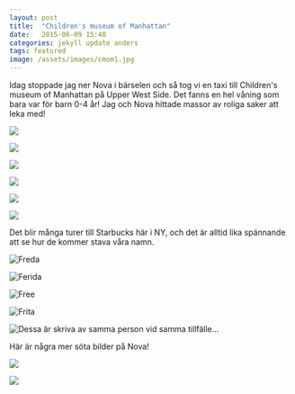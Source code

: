 ```yaml
---
layout: post
title:  "Children's museum of Manhattan"
date:   2015-06-09 15:48
categories: jekyll update anders
tags: featured
image: /assets/images/cmom1.jpg
---
```

Idag stoppade jag ner Nova i bärselen och så tog vi en taxi till Children's museum of Manhattan på Upper West Side. Det fanns en hel våning som bara var för barn 0-4 år! Jag och Nova hittade massor av roliga saker att leka med!

![](/assets/images/cmom2.jpg)

![](/assets/images/cmom3.jpg)

![](/assets/images/cmom4.jpg)

![](/assets/images/cmom5.jpg)

![](/assets/images/cmom6.jpg)

![](/assets/images/cmom7.jpg)


Det blir många turer till Starbucks här i NY, och det är alltid lika spännande att se hur de kommer stava våra namn. 


![Freda](/assets/images/freda.jpg)

![Ferida](/assets/images/ferida.jpg)

![Free](/assets/images/free.jpg)

![Frita](/assets/images/frita.jpg)


![Dessa är skriva av samma person vid samma tillfälle...](/assets/images/andres.jpg)

Här är några mer söta bilder på Nova!

![](/assets/images/gåvagn.jpg)

![](/assets/images/sertand.jpg)

